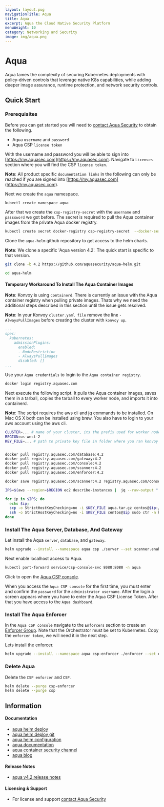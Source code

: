 ```yaml
---
layout: layout.pug
navigationTitle: Aqua
title: Aqua
excerpt: Aqua the Cloud Native Security Platform
menuWeight: 10
category: Networking and Security
image: img/aqua.png
---
```

# Aqua

Aqua tames the complexity of securing Kubernetes deployments with policy-driven controls that leverage native K8s capabilities, while adding deeper image assurance, runtime protection, and network security controls.

## Quick Start

### Prerequisites

Before you can get started you will need to [contact Aqua Security](https://www.aquasec.com/about-us/contact-us/) to obtain the following.

* Aqua `username` and `password`
* Aqua CSP `license token`

With the username and password you will be able to sign into [https://my.aquasec.com](https://my.aquasec.com). Navigate to `Licenses` section where you will find the CSP `license token`.

**Note:** All product specific `documentation links` in the following can only be reached if you are signed into [https://my.aquasec.com](https://my.aquasec.com).

Next we create the `aqua` namespace.

```sh
kubectl create namespace aqua
```

After that we create the `csp-registry-secret` with the `username` and `passsword` we got before. The secret is required to pull the Aqua container images from the private Aqua docker registry.

```sh
kubectl create secret docker-registry csp-registry-secret  --docker-server="registry.aquasec.com" --namespace aqua --docker-username="jg@example.com" --docker-password="Truckin" --docker-email="jg@example.com"
```

Clone the `aqua-helm` github repository to get access to the helm charts.

**Note:** We clone a specific 'Aqua version 4.2'. The quick start is specific to that version.

```sh
git clone -b 4.2 https://github.com/aquasecurity/aqua-helm.git

cd aqua-helm
```

#### Temporary Workaround To Install The Aqua Container Images

**Note:** Konvoy is using `containerd`. There is currently an issue with the Aqua container registry when pulling private images. Thats why we need the additional steps described in this section until the issue gets resolved.

**Note:** In your Konvoy `cluster.yaml file` remove the line `-  AlwaysPullImages` before creating the cluster with `konvoy up`.
```yaml
...
spec:
  kubernetes:
    admissionPlugins:
      enabled:
      - NodeRestriction
      - AlwaysPullImages
      disabled: []
...
```

Use your `Aqua credentials` to login to the `Aqua container registry`.

```sh
docker login registry.aquasec.com
```

Next execute the following script. It pulls the Aqua container images, saves them in a tarball, copies the tarball to every worker node, and imports it into containerd.

**Note:** The script requires the aws cli and jq commands to be installed. On Mac OS X both can be installed using brew. You also have to login to your aws account using the aws cli.

```sh
CLUSTER=... # name of your cluster, its the prefix used for worker nodes, check in ec2 console
REGION=us-west-2
KEY_FILE=... # path to private key file in folder where you ran konvoy -up


docker pull registry.aquasec.com/database:4.2
docker pull registry.aquasec.com/gateway:4.2
docker pull registry.aquasec.com/console:4.2
docker pull registry.aquasec.com/scanner:4.2
docker pull registry.aquasec.com/enforcer:4.2

docker save registry.aquasec.com/scanner:4.2 registry.aquasec.com/console:4.2 registry.aquasec.com/gateway:4.2 registry.aquasec.com/database:4.2 registry.aquasec.com/enforcer:4.2 > aqua.tar.gz

IPS=$(aws --region=$REGION ec2 describe-instances |  jq --raw-output ".Reservations[].Instances[] | select((.Tags | length) > 0) | select(.Tags[].Value | test(\"$CLUSTER-worker\")) | select(.State.Name | test(\"running\")) | [.PublicIpAddress] | join(\" \")")

for ip in $IPS; do
  echo $ip;
  scp -o StrictHostKeyChecking=no -i $KEY_FILE aqua.tar.gz centos@$ip:/tmp;
  ssh -o StrictHostKeyChecking=no -i $KEY_FILE centos@$ip sudo ctr -n k8s.io image import /tmp/aqua.tar.gz;
done
```

### Install The Aqua Server, Database, And Gateway

Let install the Aqua `server`, `database`, and `gateway`.

```sh
helm upgrade --install --namespace aqua csp ./server --set scanner.enabled=true,imageCredentials.username=<>,imageCredentials.password=<>
```

Next enable localhost access to Aqua.

```sh
kubectl port-forward service/csp-console-svc 8080:8080 -n aqua
```

Click to open the [Aqua CSP console](http://localhost:8080).

When you access the `Aqua CSP console` for the first time, you must enter and confirm the `password` for the `administrator username`. After the login a screen appears where you have to enter the Aqua CSP License Token. After that you have access to the `Aqua dashboard`.

### Install The Aqua Enforcer

In the `Aqua CSP console` navigate to the `Enforcers` section to create an [Enforcer Group](https://docs.aquasec.com/docs/enforcer-group-settings). Note that the Orchestrator must be set to Kubernetes. Copy the `enforcer token`, we will need it in the next step.

Lets install the enforcer.

```sh
helm upgrade --install --namespace aqua csp-enforcer ./enforcer --set enforcerToken=<aquasec-token>
```

### Delete Aqua

Delete the `CSP enforcer` and `CSP`.

```sh
helm delete --purge csp-enforcer
helm delete --purge csp
```

## Information

#### Documentation

* [aqua helm deploy](https://docs.aquasec.com/docs/std-deployment-kubernetes-helm)
* [aqua helm deploy git](https://github.com/aquasecurity/aqua-helm/tree/4.2)
* [aqua helm configuration](https://github.com/aquasecurity/aqua-helm/tree/4.2#configurable-variables)
* [aqua documentation](https://docs.aquasec.com/)
* [aqua container security channel](https://www.aquasec.com/resources/virtual-container-security-channel/)
* [aqua blog](https://blog.aquasec.com/)

#### Release Notes

* [aqua v4.2 release notes](https://docs.aquasec.com/docs/aqua-version-42-release-notes)

#### Licensing & Support

* For license and support [contact Aqua Security](https://www.aquasec.com/about-us/contact-us/)
